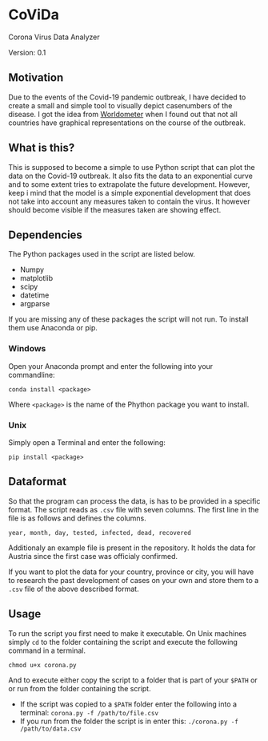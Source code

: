 # CoViDa
Corona Virus Data Analyzer

Version: 0.1

## Motivation
Due to the events of the Covid-19 pandemic outbreak, I have decided to create a small and simple tool 
to visually depict casenumbers of the disease. I got the idea from [Worldometer](https://www.worldometers.info/coronavirus/)
when I found out that not all countries have graphical representations on the course of the outbreak.

## What is this?
This is supposed to become a simple to use Python script that can plot the data on the Covid-19 outbreak.
It also fits the data to an exponential curve and to some extent tries to extrapolate the future development.
However, keep i mind that the model is a simple exponential development that does not take into account
any measures taken to contain the virus. It however should become visible if the measures taken are showing
effect.

## Dependencies
The Python packages used in the script are listed below.
- Numpy
- matplotlib
- scipy
- datetime
- argparse

If you are missing any of these packages the script will not run. To install them use Anaconda or pip.

### Windows
Open your Anaconda prompt and enter the following into your commandline:
```
conda install <package>
```
Where `<package>` is the name of the Phython package you want to install.

### Unix
Simply open a Terminal and enter the following:
```
pip install <package>
```
## Dataformat
So that the program can process the data, is has to be provided in a specific format. The script reads
as `.csv` file with seven columns. The first line in the file is as follows and defines the columns.
```
year, month, day, tested, infected, dead, recovered
```
Additionaly an example file is present in the repository. It holds the data for Austria since the 
first case was officialy confirmed.

If you want to plot the data for your country, province or city, you will have to research the past
development of cases on your own and store them to a `.csv` file of the above described format. 

## Usage
To run the script you first need to make it executable. On Unix machines simply `cd` to the folder 
containing the script and execute the following command in a terminal.
```
chmod u+x corona.py
```
And to execute either copy the script to a folder that is part of your `$PATH` or or run from the 
folder containing the script.
- If the script was copied to a `$PATH` folder enter the following into a terminal: `corona.py -f /path/to/file.csv`
- If you run from the folder the script is in enter this: `./corona.py -f /path/to/data.csv`
